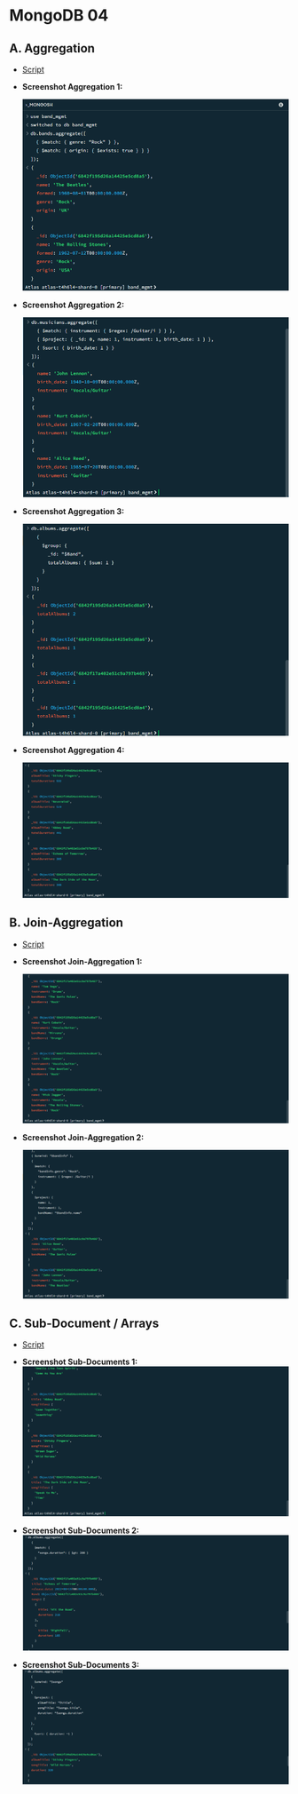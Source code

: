 # MongoDB 04

## A. Aggregation

- [Script](aggregation.js)
- **Screenshot Aggregation 1:**

	![Aggregation 1 Screenshot](../../../x-res/m/04/aggregation-1.png)

- **Screenshot Aggregation 2:**

	![Aggregation 2 Screenshot](../../../x-res/m/04/aggregation-2.png)

- **Screenshot Aggregation 3:**

	![Aggregation 3 Screenshot](../../../x-res/m/04/aggregation-3.png)

- **Screenshot Aggregation 4:**

	![Aggregation 4 Screenshot](../../../x-res/m/04/aggregation-4.png)

## B. Join-Aggregation

- [Script](join-aggregation.js)
- **Screenshot Join-Aggregation 1:**

	![Join-Aggregation 1 Screenshot](../../../x-res/m/04/join-aggregation-1.png)

- **Screenshot Join-Aggregation 2:**

	![Join-Aggregation 2 Screenshot](../../../x-res/m/04/join-aggregation-2.png)

## C. Sub-Document / Arrays

- [Script](sub-documents.js)
- **Screenshot Sub-Documents 1:**
	![Sub-Documents 1 Screenshot](../../../x-res/m/04/sub-documents-1.png)

- **Screenshot Sub-Documents 2:**
	![Sub-Documents 2 Screenshot](../../../x-res/m/04/sub-documents-2.png)

- **Screenshot Sub-Documents 3:**
	![Sub-Documents 3 Screenshot](../../../x-res/m/04/sub-documents-3.png)
